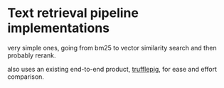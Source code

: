 # Text retrieval pipeline implementations

very simple ones, going from bm25 to vector similarity search and then probably rerank.

also uses an existing end-to-end product, [trufflepig](https://trufflepig.ai/), for ease and effort comparison.